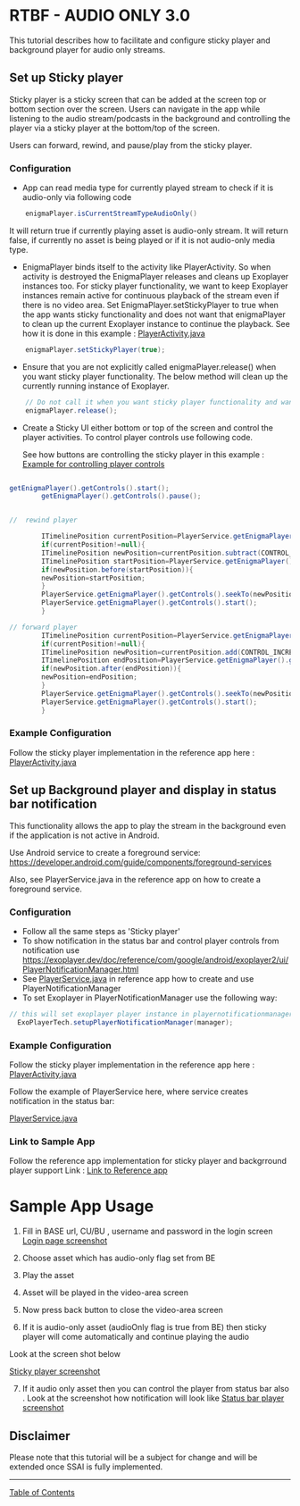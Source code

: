 <!--
SPDX-FileCopyrightText: 2024 Red Bee Media Ltd <https://www.redbeemedia.com/>

SPDX-License-Identifier: MIT
-->

# RTBF - AUDIO ONLY 3.0
This tutorial describes how to facilitate and configure sticky player and background player for
audio only streams.

## Set up Sticky player

Sticky player is a sticky screen that can be added at the screen top or bottom section over the
screen. Users can navigate in the app while listening to the audio stream/podcasts in the background
and controlling the player via a sticky player at the bottom/top of the screen.

Users can forward, rewind, and pause/play from the sticky player.

### Configuration

- App can read media type for currently played stream to check if it is audio-only via following
  code

```java
    enigmaPlayer.isCurrentStreamTypeAudioOnly()
```
It will return true if currently playing asset is audio-only stream.
It will return false, if currently no asset is being played or if it is not audio-only media type.

- EnigmaPlayer binds itself to the activity like PlayerActivity. So when activity is destroyed the
  EnigmaPlayer releases and cleans up Exoplayer instances too. For sticky player functionality, we want
  to keep Exoplayer instances remain active for continuous playback of the stream even if there is no
  video area. Set EnigmaPlayer.setStickyPlayer to true when the app wants sticky functionality and does not
  want that enigmaPlayer to clean up the current Exoplayer instance to continue the playback. 
  See how it is done in this example : <a href="https://github.com/EricssonBroadcastServices/DevEnigmaRiverAndroidReferenceApp/blob/master/src/main/java/com/redbeemedia/enigma/referenceapp/PlayerActivity.java" target="_blank">PlayerActivity.java</a>

```java
    enigmaPlayer.setStickyPlayer(true);
```

- Ensure that you are not explicitly called enigmaPlayer.release() when you want sticky player
  functionality. The below method will clean up the currently running instance of Exoplayer.
  
```java
    // Do not call it when you want sticky player functionality and want to let stream run in background even if activity is destroyed
    enigmaPlayer.release();
```

- Create a Sticky UI either bottom or top of the screen and control the player activities. To
  control player controls use following code.

  See how buttons are controlling the sticky player in this example : <a href="https://github.com/EricssonBroadcastServices/DevEnigmaRiverAndroidReferenceApp/blob/master/src/main/java/com/redbeemedia/enigma/referenceapp/ListAssetsActivity.java" target="_blank">Example for controlling player controls</a>


```java

getEnigmaPlayer().getControls().start();
        getEnigmaPlayer().getControls().pause();


//  rewind player

        ITimelinePosition currentPosition=PlayerService.getEnigmaPlayer().getTimeline().getCurrentPosition();
        if(currentPosition!=null){
        ITimelinePosition newPosition=currentPosition.subtract(CONTROL_INCREMENT);
        ITimelinePosition startPosition=PlayerService.getEnigmaPlayer().getTimeline().getCurrentStartBound();
        if(newPosition.before(startPosition)){
        newPosition=startPosition;
        }
        PlayerService.getEnigmaPlayer().getControls().seekTo(newPosition);
        PlayerService.getEnigmaPlayer().getControls().start();
        }

// forward player   
        ITimelinePosition currentPosition=PlayerService.getEnigmaPlayer().getTimeline().getCurrentPosition();
        if(currentPosition!=null){
        ITimelinePosition newPosition=currentPosition.add(CONTROL_INCREMENT);
        ITimelinePosition endPosition=PlayerService.getEnigmaPlayer().getTimeline().getCurrentEndBound();
        if(newPosition.after(endPosition)){
        newPosition=endPosition;
        }
        PlayerService.getEnigmaPlayer().getControls().seekTo(newPosition);
        PlayerService.getEnigmaPlayer().getControls().start();
        }
```

### Example Configuration

Follow the sticky player implementation in the reference app here :
<a href="https://github.com/EricssonBroadcastServices/DevEnigmaRiverAndroidReferenceApp/blob/master/src/main/java/com/redbeemedia/enigma/referenceapp/PlayerActivity.java" target="_blank">PlayerActivity.java</a>





## Set up Background player and display in status bar notification

This functionality allows the app to play the stream in the background even if the application is not active in
Android.

Use Android service to create a foreground
service: https://developer.android.com/guide/components/foreground-services

Also, see PlayerService.java in the reference app on how to create a foreground service.

### Configuration

- Follow all the same steps as 'Sticky player'
- To show notification in the status bar and control player controls from notification
  use https://exoplayer.dev/doc/reference/com/google/android/exoplayer2/ui/PlayerNotificationManager.html
- See <a href="https://github.com/EricssonBroadcastServices/DevEnigmaRiverAndroidReferenceApp/blob/master/src/main/java/com/redbeemedia/enigma/referenceapp/PlayerService.java" target="_blank">PlayerService.java</a>
  in reference app how to create and use PlayerNotificationManager
- To set Exoplayer in PlayerNotificationManager use the following way:

```java
// this will set exoplayer player instance in playernotificationmanager
  ExoPlayerTech.setupPlayerNotificationManager(manager);
```

### Example Configuration

Follow the sticky player implementation in the reference app here :
<a href="https://github.com/EricssonBroadcastServices/DevEnigmaRiverAndroidReferenceApp/blob/master/src/main/java/com/redbeemedia/enigma/referenceapp/PlayerActivity.java" target="_blank">PlayerActivity.java</a>


Follow the example of PlayerService here, where service creates notification in the status bar: 

<a href="https://github.com/EricssonBroadcastServices/DevEnigmaRiverAndroidReferenceApp/blob/master/src/main/java/com/redbeemedia/enigma/referenceapp/PlayerService.java" target="_blank">PlayerService.java</a>


### Link to Sample App

Follow the reference app implementation for sticky player and backgrround player support
Link : 
<a href="https://github.com/EricssonBroadcastServices/DevEnigmaRiverAndroidReferenceApp" target="_blank">Link to Reference app</a>


# Sample App Usage
1. Fill in BASE url, CU/BU , username and password in the login screen
   <a href="https://github.com/EricssonBroadcastServices/DevAndroidClient3/tree/master/buildSrc/src/main/resources/login.png" target="_blank">Login page screenshot</a>

2. Choose asset which has audio-only flag set from BE

3. Play the asset

4. Asset will be played in the video-area screen

5. Now press back button to close the video-area screen

6. If it is audio-only asset (audioOnly flag is true from BE) then sticky player will come automatically and continue playing the audio

Look at the screen shot below

<a href="https://github.com/EricssonBroadcastServices/DevAndroidClient3/tree/master/buildSrc/src/main/resources/stickyplayer.png" target="_blank">Sticky player screenshot</a>


7. If it audio only asset then you can control the player from status bar also . Look at the screenshot how notification will look like
   <a href="https://github.com/EricssonBroadcastServices/DevAndroidClient3/tree/master/buildSrc/src/main/resources/statusbar.png" target="_blank">Status bar player screenshot</a>


## Disclaimer

Please note that this tutorial will be a subject for change and will be extended once SSAI is fully
implemented.


___
[Table of Contents](../index.md)<br/>
